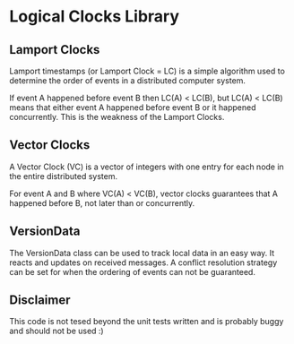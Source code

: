 # Logical Clocks Library

## Lamport Clocks

Lamport timestamps (or Lamport Clock = LC) is a simple algorithm used to determine the order of events in a distributed computer system.

If event A happened before event B then LC(A) <  LC(B), but LC(A) < LC(B) means that either event A happened before event B or it happened concurrently. This is the weakness of the Lamport Clocks.

## Vector Clocks

A Vector Clock (VC) is a vector of integers with one entry for each node in the entire distributed system.

For event A and B where VC(A) < VC(B), vector clocks guarantees that A happened before B, not later than or concurrently.

## VersionData

The VersionData class can be used to track local data in an easy way. It reacts and updates on received messages. A conflict resolution strategy can be set for when the ordering of events can not be guaranteed.

## Disclaimer

This code is not tesed beyond the unit tests written and is probably buggy and should not be used :)